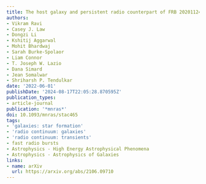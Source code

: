 ```yaml
---
title: The host galaxy and persistent radio counterpart of FRB 20201124A
authors:
- Vikram Ravi
- Casey J. Law
- Dongzi Li
- Kshitij Aggarwal
- Mohit Bhardwaj
- Sarah Burke-Spolaor
- Liam Connor
- T. Joseph W. Lazio
- Dana Simard
- Jean Somalwar
- Shriharsh P. Tendulkar
date: '2022-06-01'
publishDate: '2024-08-17T22:05:28.870595Z'
publication_types:
- article-journal
publication: '*mnras*'
doi: 10.1093/mnras/stac465
tags:
- 'galaxies: star formation'
- 'radio continuum: galaxies'
- 'radio continuum: transients'
- fast radio bursts
- Astrophysics - High Energy Astrophysical Phenomena
- Astrophysics - Astrophysics of Galaxies
links:
- name: arXiv
  url: https://arxiv.org/abs/2106.09710
---
```

